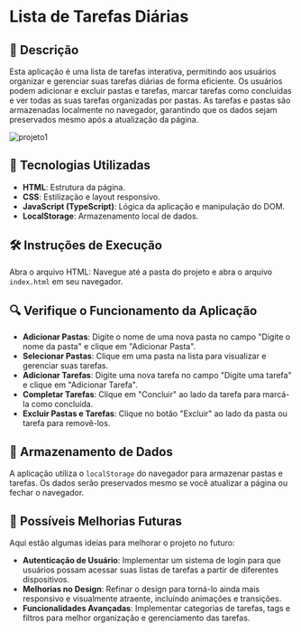 
# Lista de Tarefas Diárias

## 📝 Descrição

Esta aplicação é uma lista de tarefas interativa, permitindo aos usuários organizar e gerenciar suas tarefas diárias de forma eficiente. Os usuários podem adicionar e excluir pastas e tarefas, marcar tarefas como concluídas e ver todas as suas tarefas organizadas por pastas. As tarefas e pastas são armazenadas localmente no navegador, garantindo que os dados sejam preservados mesmo após a atualização da página.

![projeto1](https://github.com/user-attachments/assets/3adaf785-3e4c-4799-ab8d-c7f47309b0c0)



## 🚀 Tecnologias Utilizadas

- **HTML**: Estrutura da página.
- **CSS**: Estilização e layout responsivo.
- **JavaScript (TypeScript)**: Lógica da aplicação e manipulação do DOM.
- **LocalStorage**: Armazenamento local de dados.

## 🛠 Instruções de Execução

Abra o arquivo HTML: Navegue até a pasta do projeto e abra o arquivo `index.html` em seu navegador.

## 🔍 Verifique o Funcionamento da Aplicação

- **Adicionar Pastas**: Digite o nome de uma nova pasta no campo "Digite o nome da pasta" e clique em "Adicionar Pasta".
- **Selecionar Pastas**: Clique em uma pasta na lista para visualizar e gerenciar suas tarefas.
- **Adicionar Tarefas**: Digite uma nova tarefa no campo "Digite uma tarefa" e clique em "Adicionar Tarefa".
- **Completar Tarefas**: Clique em "Concluir" ao lado da tarefa para marcá-la como concluída.
- **Excluir Pastas e Tarefas**: Clique no botão "Excluir" ao lado da pasta ou tarefa para removê-los.

## 💾 Armazenamento de Dados

A aplicação utiliza o `localStorage` do navegador para armazenar pastas e tarefas. Os dados serão preservados mesmo se você atualizar a página ou fechar o navegador.

## 🚀 Possíveis Melhorias Futuras

Aqui estão algumas ideias para melhorar o projeto no futuro:

- **Autenticação de Usuário**: Implementar um sistema de login para que usuários possam acessar suas listas de tarefas a partir de diferentes dispositivos.
- **Melhorias no Design**: Refinar o design para torná-lo ainda mais responsivo e visualmente atraente, incluindo animações e transições.
- **Funcionalidades Avançadas**: Implementar categorias de tarefas, tags e filtros para melhor organização e gerenciamento das tarefas.




